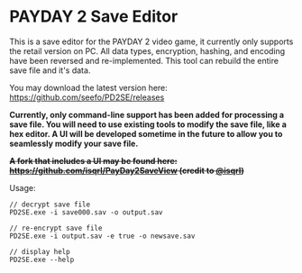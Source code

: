PAYDAY 2 Save Editor
===================
This is a save editor for the PAYDAY 2 video game, it currently only supports the retail version on PC.  All data types, encryption, hashing, and encoding have been reversed and re-implemented. This tool can rebuild the entire save file and it's data.  

You may download the latest version here: https://github.com/seefo/PD2SE/releases

**Currently, only command-line support has been added for processing a save file.  You will need to use existing tools to modify the save file, like a hex editor.  A UI will be developed sometime in the future to allow you to seamlessly modify your save file.**

**~~A fork that includes a UI may be found here: https://github.com/isqrl/PayDay2SaveView (credit to [@isqrl](https://github.com/isqrl))~~**

Usage:

    // decrypt save file
    PD2SE.exe -i save000.sav -o output.sav 
    
    // re-encrypt save file
    PD2SE.exe -i output.sav -e true -o newsave.sav 
    
    // display help
    PD2SE.exe --help 
